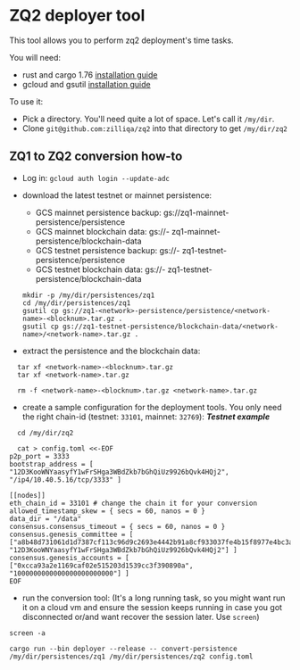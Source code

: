 # ZQ2 deployer tool

This tool allows you to perform zq2 deployment's time tasks.

You will need:
* rust and cargo 1.76 [installation guide](https://www.rust-lang.org/tools/install)
* gcloud and gsutil [installation guide](https://cloud.google.com/sdk/docs/install)

To use it:
* Pick a directory. You'll need quite a lot of space. Let's call it `/my/dir`.
* Clone `git@github.com:zilliqa/zq2` into that directory to get `/my/dir/zq2`

## ZQ1 to ZQ2 conversion how-to

* Log in: `gcloud auth login --update-adc`
* download the latest testnet or mainnet persistence:

  - GCS mainnet persistence backup: gs://zq1-mainnet-persistence/persistence
  - GCS mainnet blockchain data: gs://- zq1-mainnet-persistence/blockchain-data
  - GCS testnet persistence backup: gs://- zq1-testnet-persistence/persistence
  - GCS testnet blockchain data: gs://- zq1-testnet-persistence/blockchain-data
  
  ```
  mkdir -p /my/dir/persistences/zq1
  cd /my/dir/persistences/zq1
  gsutil cp gs://zq1-<network>-persistence/persistence/<network-name>-<blocknum>.tar.gz .
  gsutil cp gs://zq1-testnet-persistence/blockchain-data/<network-name>/<network-name>.tar.gz .
  ```
* extract the persistence and the blockchain data:
```
  tar xf <network-name>-<blocknum>.tar.gz
  tar xf <network-name>.tar.gz

  rm -f <network-name>-<blocknum>.tar.gz <network-name>.tar.gz
```

* create a sample configuration for the deployment tools. You only need the right chain-id (testnet: `33101`, mainnet: `32769`):
  ___Testnet example___
``` 
  cd /my/dir/zq2

  cat > config.toml <<-EOF
p2p_port = 3333
bootstrap_address = [ "12D3KooWNYaasyfY1wFrSHga3WBdZkb7bGhQiUz9926bQvk4HQj2", "/ip4/10.40.5.16/tcp/3333" ]

[[nodes]]
eth_chain_id = 33101 # change the chain it for your conversion
allowed_timestamp_skew = { secs = 60, nanos = 0 }
data_dir = "/data"
consensus.consensus_timeout = { secs = 60, nanos = 0 }
consensus.genesis_committee = [ ["a8b48d731061d1d7387cf113c96d9c2693e4442b91a8cf933037fe4b15f8977e4bc3afc4ed118d35a5181c05fb7e18be", "12D3KooWNYaasyfY1wFrSHga3WBdZkb7bGhQiUz9926bQvk4HQj2"] ]
consensus.genesis_accounts = [ ["0xcca93a2e1169caf02e515203d1539cc3f390890a", "1000000000000000000000000"] ]
EOF
```

* run the conversion tool:
(It's a long running task, so you might want run it on a cloud vm and ensure
the session keeps running in case you got disconnected or/and want recover the
session later. Use `screen`)

```
screen -a

cargo run --bin deployer --release -- convert-persistence /my/dir/persistences/zq1 /my/dir/persistences/zq2 config.toml
```
